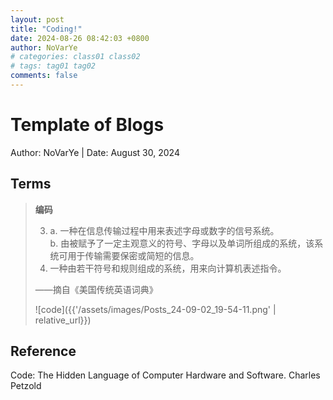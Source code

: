 ```yaml
---
layout: post
title: "Coding!"
date: 2024-08-26 08:42:03 +0800
author: NoVarYe
# categories: class01 class02
# tags: tag01 tag02
comments: false
---
```


# Template of Blogs

Author: NoVarYe | Date: August 30, 2024

## Terms

> **编码**
>
> 3. a. 一种在信息传输过程中用来表述字母或数字的信号系统。\
>    b. 由被赋予了一定主观意义的符号、字母以及单词所组成的系统，该系统可用于传输需要保密或简短的信息。
> 4. 一种由若干符号和规则组成的系统，用来向计算机表述指令。
>
> ——摘自《美国传统英语词典》
>
> ![code]({{'/assets/images/Posts_24-09-02_19-54-11.png' | relative_url}})

## Reference

Code: The Hidden Language of Computer Hardware and Software. Charles Petzold
